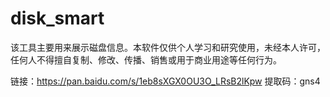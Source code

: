 # disk_smart
该工具主要用来展示磁盘信息。本软件仅供个人学习和研究使用，未经本人许可，任何人不得擅自复制、修改、传播、销售或用于商业用途等任何行为。

链接：https://pan.baidu.com/s/1eb8sXGX0OU3O_LRsB2lKpw 
提取码：gns4

